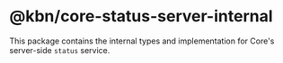 # @kbn/core-status-server-internal

This package contains the internal types and implementation for Core's server-side `status` service.

